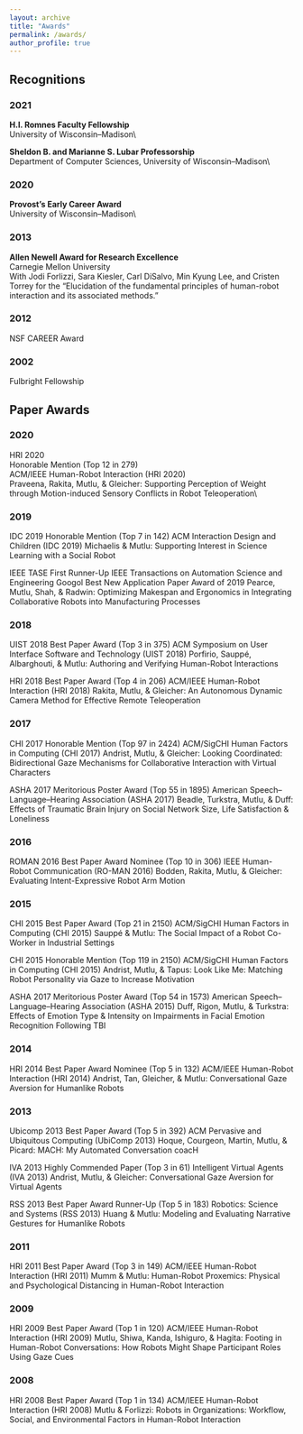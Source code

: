 ```yaml
---
layout: archive
title: "Awards"
permalink: /awards/
author_profile: true
---
```


## Recognitions

### 2021

**H.I. Romnes Faculty Fellowship**  
University of Wisconsin–Madison\

**Sheldon B. and Marianne S. Lubar Professorship**  
Department of Computer Sciences, University of Wisconsin–Madison\

### 2020

**Provost’s Early Career Award**  
University of Wisconsin–Madison\

### 2013

**Allen Newell Award for Research Excellence**  
Carnegie Mellon University\
With Jodi Forlizzi, Sara Kiesler, Carl DiSalvo, Min Kyung Lee, and Cristen Torrey for the “Elucidation of the fundamental principles of human-robot interaction and its associated methods.”

### 2012

NSF CAREER Award

### 2002

Fulbright Fellowship


## Paper Awards

### 2020

HRI 2020  
Honorable Mention (Top 12 in 279)\
ACM/IEEE Human-Robot Interaction (HRI 2020)  
Praveena, Rakita, Mutlu, & Gleicher: Supporting Perception of Weight through Motion-induced Sensory Conflicts in Robot Teleoperation\

### 2019

IDC 2019
Honorable Mention (Top 7 in 142)
ACM Interaction Design and Children (IDC 2019)
Michaelis & Mutlu: Supporting Interest in Science Learning with a Social Robot

IEEE TASE
First Runner-Up
IEEE Transactions on Automation Science and Engineering Googol Best New Application Paper Award of 2019
Pearce, Mutlu, Shah, & Radwin: Optimizing Makespan and Ergonomics in Integrating Collaborative Robots into Manufacturing Processes

### 2018

UIST 2018
Best Paper Award (Top 3 in 375)
ACM Symposium on User Interface Software and Technology (UIST 2018)
Porfirio, Sauppé, Albarghouti, & Mutlu: Authoring and Verifying Human-Robot Interactions

HRI 2018
Best Paper Award (Top 4 in 206)
ACM/IEEE Human-Robot Interaction (HRI 2018)
Rakita, Mutlu, & Gleicher: An Autonomous Dynamic Camera Method for Effective Remote Teleoperation

### 2017 

CHI 2017
Honorable Mention (Top 97 in 2424)
ACM/SigCHI Human Factors in Computing (CHI 2017)
Andrist, Mutlu, & Gleicher: Looking Coordinated: Bidirectional Gaze Mechanisms for Collaborative Interaction with Virtual Characters

ASHA 2017
Meritorious Poster Award (Top 55 in 1895)
American Speech–Language–Hearing Association (ASHA 2017)
Beadle, Turkstra, Mutlu, & Duff: Effects of Traumatic Brain Injury on Social Network Size, Life Satisfaction & Loneliness

### 2016

ROMAN 2016
Best Paper Award Nominee (Top 10 in 306)
IEEE Human-Robot Communication (RO-MAN 2016)
Bodden, Rakita, Mutlu, & Gleicher: Evaluating Intent-Expressive Robot Arm Motion

### 2015 

CHI 2015
Best Paper Award (Top 21 in 2150)
ACM/SigCHI Human Factors in Computing (CHI 2015)
Sauppé & Mutlu: The Social Impact of a Robot Co-Worker in Industrial Settings

CHI 2015
Honorable Mention (Top 119 in 2150)
ACM/SigCHI Human Factors in Computing (CHI 2015)
Andrist, Mutlu, & Tapus: Look Like Me: Matching Robot Personality via Gaze to Increase Motivation

ASHA 2017
Meritorious Poster Award (Top 54 in 1573)
American Speech–Language–Hearing Association (ASHA 2015)
Duff, Rigon, Mutlu, & Turkstra: Effects of Emotion Type & Intensity on Impairments in Facial Emotion Recognition Following TBI

### 2014

HRI 2014
Best Paper Award Nominee (Top 5 in 132)
ACM/IEEE Human-Robot Interaction (HRI 2014)
Andrist, Tan, Gleicher, & Mutlu: Conversational Gaze Aversion for Humanlike Robots

### 2013

Ubicomp 2013
Best Paper Award (Top 5 in 392)
ACM Pervasive and Ubiquitous Computing (UbiComp 2013)
Hoque, Courgeon, Martin, Mutlu, & Picard: MACH: My Automated Conversation coacH

IVA 2013
Highly Commended Paper (Top 3 in 61)
Intelligent Virtual Agents (IVA 2013)
Andrist, Mutlu, & Gleicher: Conversational Gaze Aversion for Virtual Agents

RSS 2013
Best Paper Award Runner-Up (Top 5 in 183)
Robotics: Science and Systems (RSS 2013)
Huang & Mutlu: Modeling and Evaluating Narrative Gestures for Humanlike Robots

### 2011 

HRI 2011
Best Paper Award (Top 3 in 149)
ACM/IEEE Human-Robot Interaction (HRI 2011)
Mumm & Mutlu: Human-Robot Proxemics: Physical and Psychological Distancing in Human-Robot Interaction

### 2009

HRI 2009
Best Paper Award (Top 1 in 120)
ACM/IEEE Human-Robot Interaction (HRI 2009)
Mutlu, Shiwa, Kanda, Ishiguro, & Hagita: Footing in Human-Robot Conversations: How Robots Might Shape Participant Roles Using Gaze Cues

### 2008

HRI 2008
Best Paper Award (Top 1 in 134)
ACM/IEEE Human-Robot Interaction (HRI 2008)
Mutlu & Forlizzi: Robots in Organizations: Workflow, Social, and Environmental Factors in Human-Robot Interaction

